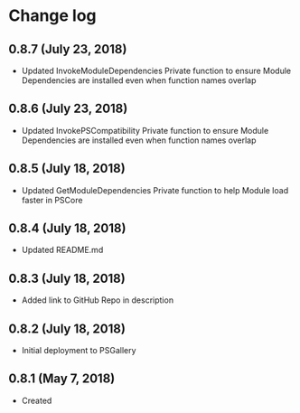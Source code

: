 # Change log

## 0.8.7 (July 23, 2018)

- Updated InvokeModuleDependencies Private function to ensure Module Dependencies are installed even when function names overlap

## 0.8.6 (July 23, 2018)

- Updated InvokePSCompatibility Private function to ensure Module Dependencies are installed even when function names overlap

## 0.8.5 (July 18, 2018)

- Updated GetModuleDependencies Private function to help Module load faster in PSCore

## 0.8.4 (July 18, 2018)

- Updated README.md

## 0.8.3 (July 18, 2018)

- Added link to GitHub Repo in description

## 0.8.2 (July 18, 2018)

- Initial deployment to PSGallery

## 0.8.1 (May 7, 2018)

- Created

